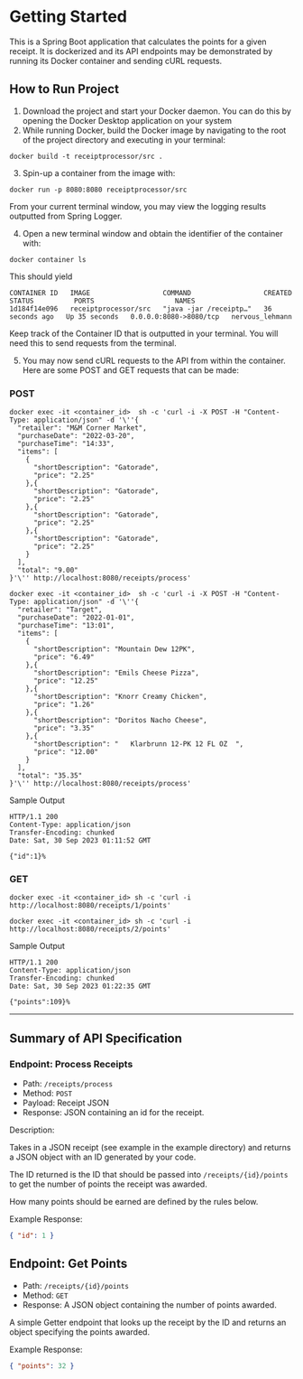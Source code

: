 # Getting Started

This is a Spring Boot application that calculates 
the points for a given receipt. It is dockerized and its API endpoints may be demonstrated 
by running its Docker container and sending cURL requests.
## How to Run Project

1. Download the project and start your Docker daemon. You can do this by opening the Docker Desktop application on your system
2. While running Docker, build the Docker image by navigating to the root of the project directory and executing in your terminal:
```agsl
docker build -t receiptprocessor/src .
```
3. Spin-up a container from the image with:
```agsl
docker run -p 8080:8080 receiptprocessor/src
```
From your current terminal window, you may view the logging results outputted from Spring Logger. 

4. Open a new terminal window and obtain the identifier of the container with:
```agsl
docker container ls
```
This should yield
```agsl
CONTAINER ID   IMAGE                  COMMAND                  CREATED          STATUS          PORTS                    NAMES
1d184f14e096   receiptprocessor/src   "java -jar /receiptp…"   36 seconds ago   Up 35 seconds   0.0.0.0:8080->8080/tcp   nervous_lehmann
```
Keep track of the Container ID that is outputted in your terminal. You will need this to send requests from the terminal.

5. You may now send cURL requests to the API from within the container. Here are some POST and GET requests that can be made:
### POST 
```agsl
docker exec -it <container_id>  sh -c 'curl -i -X POST -H "Content-Type: application/json" -d '\''{
  "retailer": "M&M Corner Market",
  "purchaseDate": "2022-03-20",
  "purchaseTime": "14:33",
  "items": [
    {
      "shortDescription": "Gatorade",
      "price": "2.25"
    },{
      "shortDescription": "Gatorade",
      "price": "2.25"
    },{
      "shortDescription": "Gatorade",
      "price": "2.25"
    },{
      "shortDescription": "Gatorade",
      "price": "2.25"
    }
  ],
  "total": "9.00"
}'\'' http://localhost:8080/receipts/process'
```
```agsl
docker exec -it <container_id>  sh -c 'curl -i -X POST -H "Content-Type: application/json" -d '\''{
  "retailer": "Target",
  "purchaseDate": "2022-01-01",
  "purchaseTime": "13:01",
  "items": [
    {
      "shortDescription": "Mountain Dew 12PK",
      "price": "6.49"
    },{
      "shortDescription": "Emils Cheese Pizza",
      "price": "12.25"
    },{
      "shortDescription": "Knorr Creamy Chicken",
      "price": "1.26"
    },{
      "shortDescription": "Doritos Nacho Cheese",
      "price": "3.35"
    },{
      "shortDescription": "   Klarbrunn 12-PK 12 FL OZ  ",
      "price": "12.00"
    }
  ],
  "total": "35.35"
}'\'' http://localhost:8080/receipts/process'

```
Sample Output
```
HTTP/1.1 200 
Content-Type: application/json
Transfer-Encoding: chunked
Date: Sat, 30 Sep 2023 01:11:52 GMT

{"id":1}%              
```
### GET
```agsl
docker exec -it <container_id> sh -c 'curl -i http://localhost:8080/receipts/1/points'
```
```agsl
docker exec -it <container_id> sh -c 'curl -i http://localhost:8080/receipts/2/points'
```
Sample Output
```
HTTP/1.1 200 
Content-Type: application/json
Transfer-Encoding: chunked
Date: Sat, 30 Sep 2023 01:22:35 GMT

{"points":109}%                                       
```
---
## Summary of API Specification

### Endpoint: Process Receipts

* Path: `/receipts/process`
* Method: `POST`
* Payload: Receipt JSON
* Response: JSON containing an id for the receipt.

Description:

Takes in a JSON receipt (see example in the example directory) and returns a JSON object with an ID generated by your code.

The ID returned is the ID that should be passed into `/receipts/{id}/points` to get the number of points the receipt
was awarded.

How many points should be earned are defined by the rules below.

Example Response:
```json
{ "id": 1 }
```

## Endpoint: Get Points

* Path: `/receipts/{id}/points`
* Method: `GET`
* Response: A JSON object containing the number of points awarded.

A simple Getter endpoint that looks up the receipt by the ID and returns an object specifying the points awarded.

Example Response:
```json
{ "points": 32 }
```
